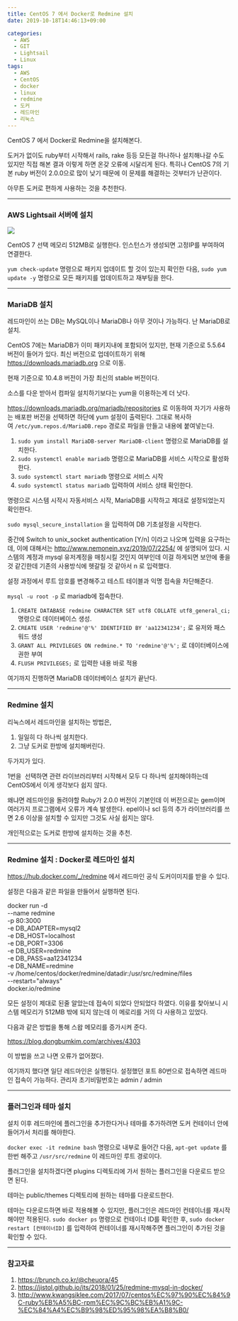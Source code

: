 ```yaml
---
title: CentOS 7 에서 Docker로 Redmine 설치
date: 2019-10-18T14:46:13+09:00

categories:
  - AWS
  - GIT
  - Lightsail
  - Linux
tags:
  - AWS
  - CentOS
  - docker
  - linux
  - redmine
  - 도커
  - 레드마인
  - 리눅스
---
```

CentOS 7 에서 Docker로 Redmine을 설치해본다.

도커가 없이도 ruby부터 시작해서 rails, rake 등등 모든걸 하나하나 설치해나갈 수도 있지만 직접 해본 결과 이렇게 하면 온갖 오류에 시달리게 된다. 특히나 CentOS 7의 기본 ruby 버전이 2.0.0으로 많이 낮기 때문에 이 문제를 해결하는 것부터가 난관이다.

아무튼 도커로 편하게 사용하는 것을 추천한다.

---

### AWS Lightsail 서버에 설치

![](https://blog.dongbumkim.com/wp-content/uploads/2019/10/K-012.png)

CentOS 7 선택 메모리 512MB로 실행한다.
인스턴스가 생성되면 고정IP를 부여하여 연결한다.

`yum check-update` 명령으로 패키지 업데이트 할 것이 있는지 확인한 다음, `sudo yum update -y` 명령으로 모든 패키지를 업데이트하고 재부팅을 한다.

---

### MariaDB 설치

레드마인이 쓰는 DB는 MySQL이나 MariaDB나 아무 것이나 가능하다. 난 MariaDB로 설치.

CentOS 7에는 MariaDB가 이미 패키지내에 포함되어 있지만, 현재 기준으로 5.5.64 버전이 들어가 있다. 최신 버전으로 업데이트하기 위해 <https://downloads.mariadb.org> 으로 이동.

현재 기준으로 10.4.8 버전이 가장 최신의 stable 버전이다.

소스를 다운 받아서 컴파일 설치하기보다는 yum을 이용하는게 더 낫다.

<https://downloads.mariadb.org/mariadb/repositories> 로 이동하여 자기가 사용하는 배포판 버전을 선택하면 하단에 yum 설정이 출력된다. 그대로 복사하여 `/etc/yum.repos.d/MariaDB.repo` 경로로 파일을 만들고 내용에 붙여넣는다.

  1. `sudo yum install MariaDB-server MariaDB-client` 명령으로 MariaDB를 설치한다.
  2. `sudo systemctl enable mariadb` 명령으로 MariaDB를 서비스 시작으로 활성화한다.
  3. `sudo systemctl start mariadb` 명령으로 서비스 시작
  4. `sudo systemctl status mariadb` 입력하여 서비스 상태 확인한다.

명령으로 시스템 시작시 자동서비스 시작, MariaDB를 시작하고 제대로 설정되었는지 확인한다.

`sudo mysql_secure_installation` 을 입력하여 DB 기초설정을 시작한다.

중간에 Switch to unix_socket authentication [Y/n] 이라고 나오며 입력을 요구하는데, 이에 대해서는 <http://www.nemonein.xyz/2019/07/2254/> 에 설명되어 있다. 시스템의 계정과 mysql 유저계정을 매칭시킬 것인지 여부인데 이걸 하게되면 보안에 좋을 것 같긴한데 기존의 사용방식에 헷갈릴 것 같아서 n 로 입력했다.

설정 과정에서 루트 암호를 변경해주고 테스트 테이블과 익명 접속을 차단해준다.

`mysql -u root -p` 로 mariadb에 접속한다.

  1. `CREATE DATABASE redmine CHARACTER SET utf8 COLLATE utf8_general_ci;` 명령으로 데이터베이스 생성.
  2. `CREATE USER 'redmine'@'%' IDENTIFIED BY 'aa12341234';` 로 유저와 패스워드 생성
  3. `GRANT ALL PRIVILEGES ON redmine.* TO 'redmine'@'%';` 로 데이터베이스에 권한 부여
  4. `FLUSH PRIVILEGES;` 로 입력한 내용 바로 적용

여기까지 진행하면 MariaDB 데이터베이스 설치가 끝난다.

---

### Redmine 설치

리눅스에서 레드마인을 설치하는 방법은,

  1. 일일히 다 하나씩 설치한다.
  2. 그냥 도커로 한방에 설치해버린다.

두가지가 있다.

1번을  선택하면 관련 라이브러리부터 시작해서 모두 다 하나씩 설치해야하는데 CentOS에서 이게 생각보다 쉽지 않다.

왜냐면 레드마인을 돌려야할 Ruby가 2.0.0 버전이 기본인데 이 버전으로는 gem이며 여러가지 프로그램에서 오류가 계속 발생한다. epel이나 scl 등의 추가 라이브러리를 쓰면 2.6 이상을 설치할 수 있지만 그것도 사실 쉽지는 않다.

개인적으로는 도커로 한방에 설치하는 것을 추천.

---

### Redmine 설치 : Docker로 레드마인 설치

<https://hub.docker.com/_/redmine> 에서 레드마인 공식 도커이미지를 받을 수 있다.

설정은 다음과 같은 파일을 만들어서 실행하면 된다.

docker run -d \
--name redmine \
-p 80:3000 \
-e DB_ADAPTER=mysql2 \
-e DB_HOST=localhost \
-e DB_PORT=3306 \
-e DB_USER=redmine \
-e DB_PASS=aa12341234 \
-e DB_NAME=redmine \
-v /home/centos/docker/redmine/datadir:/usr/src/redmine/files \
--restart="always" \
docker.io/redmine

모든 설정이 제대로 된줄 알았는데 접속이 되었다 안되었다 하였다. 이유를 찾아보니 시스템 메모리가 512MB 밖에 되지 않는데 이 메로리를 거의 다 사용하고 있었다.

다음과 같은 방법을 통해 스왑 메모리를 증가시켜 준다.

<https://blog.dongbumkim.com/archives/4303>

이 방법을 쓰고 나면 오류가 없어졌다.

여기까지 했다면 일단 레드마인은 실행된다. 설정했던 포트 80번으로 접속하면 레드마인 접속이 가능하다. 관리자 초기비밀번호는 admin / admin

---

### 플러그인과 테마 설치

설치 이후 레드마인에 플러그인을 추가한다거나 테마를 추가하려면 도커 컨테이너 안에 들어가서 처리를 해야한다.

`docker exec -it redmine bash` 명령으로 내부로 들어간 다음, `apt-get update` 를 한번 해주고 `/usr/src/redmine` 이 레드마인 루트 경로이다.

플러그인을 설치하겠다면 plugins 디렉토리에 가서 원하는 플러그인을 다운로드 받으면 된다.

테마는 public/themes 디렉토리에 원하는 테마를 다운로드한다.

테마는 다운로드하면 바로 적용해볼 수 있지만, 플러그인은 레드마인 컨테이너를 재시작해야만 적용된다. `sudo docker ps` 명령으로 컨테이너 ID를 확인한 후, `sudo docker restart [컨테이너ID]` 를 입력하여 컨테이너를 재시작해주면 플러그인이 추가된 것을 확인할 수 있다.

---

### 참고자료

  1. <https://brunch.co.kr/@cheuora/45>
  2. <https://jistol.github.io/its/2018/01/25/redmine-mysql-in-docker/>
  3. <http://www.kwangsiklee.com/2017/07/centos%EC%97%90%EC%84%9C-ruby%EB%A5%BC-rpm%EC%9C%BC%EB%A1%9C-%EC%84%A4%EC%B9%98%ED%95%98%EA%B8%B0/>

